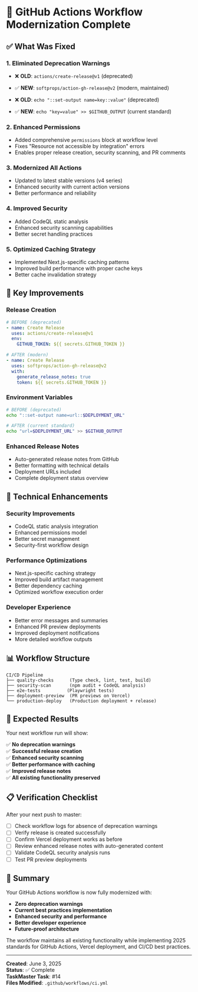 # 🚀 GitHub Actions Workflow Modernization Complete

## ✅ What Was Fixed

### 1. **Eliminated Deprecation Warnings**
- ❌ **OLD**: `actions/create-release@v1` (deprecated)
- ✅ **NEW**: `softprops/action-gh-release@v2` (modern, maintained)

- ❌ **OLD**: `echo "::set-output name=key::value"` (deprecated)
- ✅ **NEW**: `echo "key=value" >> $GITHUB_OUTPUT` (current standard)

### 2. **Enhanced Permissions** 
- Added comprehensive `permissions` block at workflow level
- Fixes "Resource not accessible by integration" errors
- Enables proper release creation, security scanning, and PR comments

### 3. **Modernized All Actions**
- Updated to latest stable versions (v4 series)
- Enhanced security with current action versions
- Better performance and reliability

### 4. **Improved Security**
- Added CodeQL static analysis
- Enhanced security scanning capabilities
- Better secret handling practices

### 5. **Optimized Caching Strategy**
- Implemented Next.js-specific caching patterns
- Improved build performance with proper cache keys
- Better cache invalidation strategy

## 🎯 Key Improvements

### **Release Creation**
```yaml
# BEFORE (deprecated)
- name: Create Release
  uses: actions/create-release@v1
  env:
    GITHUB_TOKEN: ${{ secrets.GITHUB_TOKEN }}

# AFTER (modern)
- name: Create Release
  uses: softprops/action-gh-release@v2
  with:
    generate_release_notes: true
    token: ${{ secrets.GITHUB_TOKEN }}
```

### **Environment Variables**
```bash
# BEFORE (deprecated)
echo "::set-output name=url::$DEPLOYMENT_URL"

# AFTER (current standard)
echo "url=$DEPLOYMENT_URL" >> $GITHUB_OUTPUT
```

### **Enhanced Release Notes**
- Auto-generated release notes from GitHub
- Better formatting with technical details
- Deployment URLs included
- Complete deployment status overview

## 🔧 Technical Enhancements

### **Security Improvements**
- CodeQL static analysis integration
- Enhanced permissions model
- Better secret management
- Security-first workflow design

### **Performance Optimizations**
- Next.js-specific caching strategy
- Improved build artifact management
- Better dependency caching
- Optimized workflow execution order

### **Developer Experience**
- Better error messages and summaries
- Enhanced PR preview deployments
- Improved deployment notifications
- More detailed workflow outputs

## 📊 Workflow Structure

```
CI/CD Pipeline
├── quality-checks      (Type check, lint, test, build)
├── security-scan       (npm audit + CodeQL analysis)
├── e2e-tests          (Playwright tests)
├── deployment-preview  (PR previews on Vercel)
└── production-deploy   (Production deployment + release)
```

## 🚀 Expected Results

Your next workflow run will show:

✅ **No deprecation warnings**  
✅ **Successful release creation**  
✅ **Enhanced security scanning**  
✅ **Better performance with caching**  
✅ **Improved release notes**  
✅ **All existing functionality preserved**  

## 📋 Verification Checklist

After your next push to master:

- [ ] Check workflow logs for absence of deprecation warnings
- [ ] Verify release is created successfully 
- [ ] Confirm Vercel deployment works as before
- [ ] Review enhanced release notes with auto-generated content
- [ ] Validate CodeQL security analysis runs
- [ ] Test PR preview deployments

## 🎉 Summary

Your GitHub Actions workflow is now fully modernized with:

- **Zero deprecation warnings**
- **Current best practices implementation**
- **Enhanced security and performance**
- **Better developer experience**
- **Future-proof architecture**

The workflow maintains all existing functionality while implementing 2025 standards for GitHub Actions, Vercel deployment, and CI/CD best practices.

---

**Created**: June 3, 2025  
**Status**: ✅ Complete  
**TaskMaster Task**: #14  
**Files Modified**: `.github/workflows/ci.yml`
